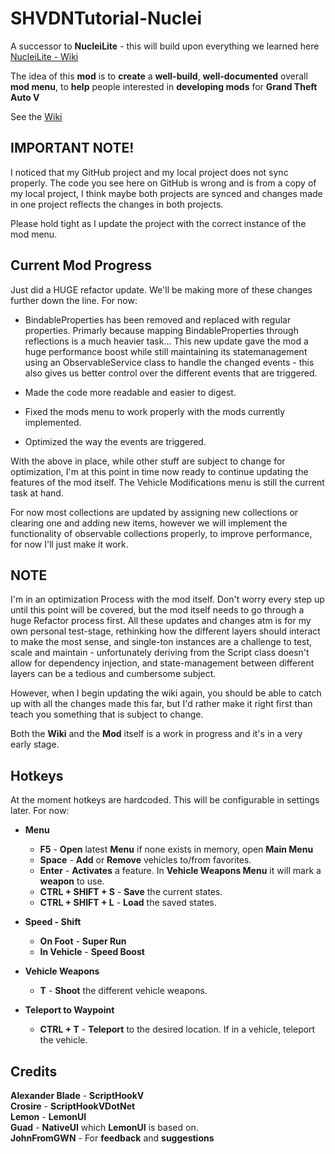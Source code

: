 # SHVDNTutorial-Nuclei
A successor to **NucleiLite** - this will build upon everything we learned here [NucleiLite - Wiki](https://github.com/KimonoBoy/SHVDNTutorial-NucleiLite/wiki)  

The idea of this **mod** is to **create** a **well-build**, **well-documented** overall **mod menu**, to **help** people interested in **developing mods** for **Grand Theft Auto V**

See the [Wiki](https://github.com/KimonoBoy/SHVDN-Tutorial/wiki)

## IMPORTANT NOTE!
I noticed that my GitHub project and my local project does not sync properly. The code you see here on GitHub is wrong and is from a copy of my local project, I think maybe both projects are synced and changes made in one project reflects the changes in both projects. 

Please hold tight as I update the project with the correct instance of the mod menu.

## Current Mod Progress
Just did a HUGE refactor update. We'll be making more of these changes further down the line. For now:

* BindableProperties has been removed and replaced with regular properties. Primarly because mapping BindableProperties through reflections is a much heavier task... This new update gave the mod a huge performance boost while still maintaining its statemanagement using an ObservableService class to handle the changed events - this also gives us better control over the different events that are triggered.    

* Made the code more readable and easier to digest.  

* Fixed the mods menu to work properly with the mods currently implemented.  

* Optimized the way the events are triggered.  

With the above in place, while other stuff are subject to change for optimization, I'm at this point in time now ready to continue updating the features of the mod itself. The Vehicle Modifications menu is still the current task at hand.  

For now most collections are updated by assigning new collections or clearing one and adding new items, however we will implement the functionality of observable collections properly, to improve performance, for now I'll just make it work.

## NOTE
I'm in an optimization Process with the mod itself. Don't worry every step up until this point will be covered, but the mod itself needs to go through a huge Refactor process first.
All these updates and changes atm is for my own personal test-stage, rethinking how the different layers should interact to make the most sense, and single-ton instances are a challenge to test, scale
and maintain - unfortunately deriving from the Script class doesn't allow for dependency injection, and state-management between different layers can be a tedious and cumbersome subject.

However, when I begin updating the wiki again, you should be able to catch up with all the changes made this far, but I'd rather make it right first than teach you something that is subject to change.

Both the **Wiki** and the **Mod** itself is a work in progress and it's in a very early stage.

## Hotkeys
At the moment hotkeys are hardcoded. This will be configurable in settings later. For now:

* **Menu** 
  * **F5** - **Open** latest **Menu** if none exists in memory, open **Main Menu**  
  * **Space** - **Add** or **Remove** vehicles to/from favorites.  
  * **Enter** - **Activates** a feature. In **Vehicle Weapons Menu** it will mark a **weapon** to use.  
  * **CTRL + SHIFT + S** - **Save** the current states.
  * **CTRL + SHIFT + L** - **Load** the saved states.  
  
* **Speed - Shift**  
  * **On Foot** - **Super Run**  
  * **In Vehicle** - **Speed Boost**  
  
* **Vehicle Weapons**  
  * **T** - **Shoot** the different vehicle weapons.  
  
* **Teleport to Waypoint**  
  * **CTRL + T** - **Teleport** to the desired location. If in a vehicle, teleport the vehicle.  

## Credits
**Alexander Blade** - **ScriptHookV**  
**Crosire** - **ScriptHookVDotNet**   
**Lemon** - **LemonUI**  
**Guad** - **NativeUI** which **LemonUI** is based on.  
**JohnFromGWN** - For **feedback** and **suggestions**  
